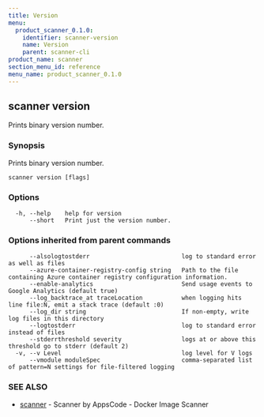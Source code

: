 ```yaml
---
title: Version
menu:
  product_scanner_0.1.0:
    identifier: scanner-version
    name: Version
    parent: scanner-cli
product_name: scanner
section_menu_id: reference
menu_name: product_scanner_0.1.0
---
```

## scanner version

Prints binary version number.

### Synopsis

Prints binary version number.

```
scanner version [flags]
```

### Options

```
  -h, --help    help for version
      --short   Print just the version number.
```

### Options inherited from parent commands

```
      --alsologtostderr                          log to standard error as well as files
      --azure-container-registry-config string   Path to the file containing Azure container registry configuration information.
      --enable-analytics                         Send usage events to Google Analytics (default true)
      --log_backtrace_at traceLocation           when logging hits line file:N, emit a stack trace (default :0)
      --log_dir string                           If non-empty, write log files in this directory
      --logtostderr                              log to standard error instead of files
      --stderrthreshold severity                 logs at or above this threshold go to stderr (default 2)
  -v, --v Level                                  log level for V logs
      --vmodule moduleSpec                       comma-separated list of pattern=N settings for file-filtered logging
```

### SEE ALSO

* [scanner](/docs/reference/scanner/scanner.md)	 - Scanner by AppsCode - Docker Image Scanner

